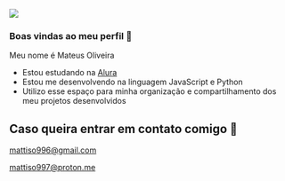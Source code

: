   ![]([https://media1.tenor.com/m/st4Jixzu9mEAAAAC/sasuke.gif](https://media1.tenor.com/m/TL_14vt9jh8AAAAC/sasuke-uchiha.gif))

### Boas vindas ao meu perfil 💙

Meu nome é Mateus Oliveira

- Estou estudando na [Alura](https://www.alura.com.br/)
- Estou me desenvolvendo na linguagem JavaScript e Python
- Utilizo esse espaço para minha organização e compartilhamento dos meu projetos desenvolvidos

## Caso queira entrar em contato comigo 💌

mattiso996@gmail.com

mattiso997@proton.me
